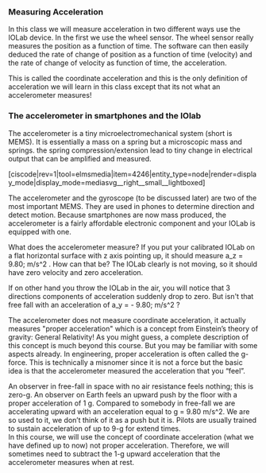 ### Measuring Acceleration

In this class we will measure acceleration in two different ways use the IOLab device. In the first we use the wheel sensor. The wheel sensor really measures the position as a function of time. The software can then easily deduced the rate of change of position as a function of time (velocity) and the rate of change of velocity as function of time, the acceleration. 

This is called the coordinate acceleration and this is the only definition of acceleration we will learn in this class except that its not what an accelerometer measures!

### The accelerometer in smartphones and the IOlab

The accelerometer is a tiny microelectromechanical system (short is MEMS). It is essentially a mass on a spring but a microscopic mass and springs. the spring compression/extension lead to tiny change in electrical output that can be amplified and measured. 

[ciscode|rev=1|tool=elmsmedia|item=4246|entity_type=node|render=display_mode|display_mode=mediasvg__right__small__lightboxed]

The accelerometer and the gyroscope (to be discussed later) are two of the most important MEMS. They are used in phones to determine direction and detect motion. Because smartphones are now mass produced, the accelerometer is a fairly affordable electronic component and your IOLab is equipped with one. 

What does the accelerometer measure? If you put your calibrated IOLab on a flat horizontal surface with z axis pointing up, it should measure <lrnmath>a_z = 9.80\; m/s^2 </lrnmath>. How can that be? The IOLab clearly is not moving, so it should have zero velocity and zero acceleration.

If on other hand you throw the IOLab in the air, you will notice that 3 directions components of acceleration suddenly drop to zero. But isn't that free fall with an acceleration of <lrnmath>a_y = - 9.80\; m/s^2 </lrnmath>?

The accelerometer does not measure coordinate acceleration, it actually measures "proper acceleration" which is a concept from Einstein’s theory of gravity: General Relativity! As you might guess, a complete description of this concept is much beyond this course.  But you may be familiar with some aspects already.  In engineering, proper acceleration is often called the g-force. This is technically a misnomer since it is not a force but the basic idea is that the accelerometer measured the acceleration that you “feel”. 

An observer in free-fall in space with no air resistance feels nothing; this is zero-g. An observer on Earth feels an upward push by the floor with a proper acceleration of 1 g.  Compared to somebody in free-fall we are accelerating upward with an acceleration equal to <lrnmath>g = 9.80 m/s^2</lrnmath>. We are so used to it, we don’t think of it as a push but it is. Pilots are usually trained to sustain acceleration of up to 9-g for extend times.   
In this course, we will use the concept of coordinate acceleration (what we have defined up to now) not proper acceleration.  Therefore, we will sometimes need to subtract the 1-g upward acceleration that the accelerometer measures when at rest. 




